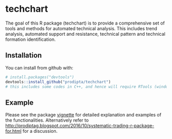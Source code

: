 # techchart

The goal of this R package (techchart) is to provide a comprehensive set of tools and methods for automated technical analysis. This includes trend analysis, automated support and resistance, technical pattern and technical formation identification.

## Installation

You can install from github with:

```R
# install.packages("devtools")
devtools::install_github("prodipta/techchart")
# this includes some codes in C++, and hence will require RTools (windows) or Xcode (Mac) and compilers/ libraries for building from source
```
## Example

Please see the package [vignette](vignettes/techchart.md) for detailed explanation and examples of the functionalities. Alternatively refer to <http://prodiptag.blogspot.com/2016/10/systematic-trading-r-package-for.html> for a discussion.
